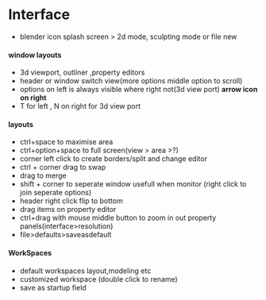 # Interface
- blender icon splash screen > 2d mode, sculpting mode or file new
#### window layouts
- 3d viewport, outliner ,property editors
- header or window switch view(more options middle option to scroll)
- options on left is always visible where right not(3d view port) **arrow icon on right**
- T for left , N on right for 3d view port

#### layouts
- ctrl+space to maximise area
- ctrl+option+space to full screen(view > area >?)
- corner left click to create borders/split and change editor
- ctrl + corner drag to swap
- drag to merge
- shift + corner to seperate window usefull when monitor (right click to join seperate options)
- header right click flip to bottom
- drag items on property editor
- ctrl+drag with mouse middle button to zoom in out property panels(interface>resolution)
- file>defaults>saveasdefault 

#### WorkSpaces
- default workspaces layout,modeling etc
- customized workspace (double click to rename)
- save as startup field

